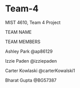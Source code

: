 # Team-4
MIST 4610, Team 4 Project


TEAM NAME 

TEAM MEMBERS 

Ashley Park @ap86129

Izzie Paden @izziepaden

Carter Kowlaski @carterKowalski1

Bharat Gupta @BG57387
